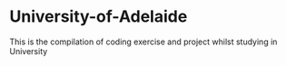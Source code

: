 # University-of-Adelaide

This is the compilation of coding exercise and project whilst studying in University
